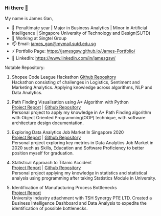 ### Hi there 👋

My name is James Gan,

- 📖   Penultimate year | Major in Business Analytics | Minor in Artificial Intelligence | Singapore University of Technology and Design(SUTD)
- 🔭   Working at Singtel Group
- 📫   Email: james_gan@mymail.sutd.edu.sg
- ⚡   Portfolio Page: https://jamesgsw.github.io/James-Portfolio/
- 🔗   LinkedIn: https://www.linkedin.com/in/jamesgsw/


Notable Repository:
1. Shopee Code League Hackathon
[Github Repository](https://github.com/jamesgsw/Shopee-Code-League-2020) <br/>
Hackathon consisting of challenges in Logistics, Sentiment and Marketing Analytics. Applying knowledge across algorithms, NLP and Data Analytics.

2. Path Finding Visualisation using A* Algorithm with Python<br/>
[Project Report](https://jamesgsw.github.io/James-Portfolio/projects/path-finding-astar-algorithm/) | [Github Repository](https://github.com/jamesgsw/Path-Finding-Algorithm-with-Visulisation) <br/>
Personal project to apply my knowledge in A* Path Finding algorithm with Object Oriented Programming(OOP) technique, with software architecture design documentation.
 
3. Exploring Data Analytics Job Market In Singapore 2020 <br/>
[Project Report](https://jamesgsw.github.io/James-Portfolio/projects/job-market/) | [Github Repository](https://github.com/jamesgsw/Exploring-Data-and-Analytics-Job-Market-Outlook-in-Singapore-2020) <br/>
Personal project exploring key metrics in  Data Analytics Job Market in 2020 such as Skills, Education and Software Proficiency to better position myself for graduation.

4. Statistical Approach to Titanic Accident <br/>
[Project Report](https://jamesgsw.github.io/James-Portfolio/projects/titanic-accident/) | [Github Repository](https://github.com/jamesgsw/A-Statistical-Approach-to-the-Titanic-Accident) <br/>
Personal project applying my knowledge in statistics and statistical analysis using programming after taking Statistics Module in University.

5. Identification of Manufacturing Process Bottlenecks <br/>
[Project Report](https://jamesgsw.github.io/James-Portfolio/projects/tsh-manufacturing-bottleneck/) <br/>
University industry attachment with TSH Synergy PTE LTD. Created a Business Intelligence Dashboard and Data Analysis to expedite the identification of possible bottlenecks.

<!--
- 🌱 I’m currently learning ...
- 👯 I’m looking to collaborate on ...
- 🤔 I’m looking for help with ...
- 💬 Ask me about ...
- 🌐   About me: 
-->

